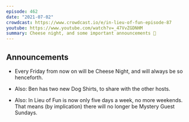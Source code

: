 ```yaml
---
episode: 462
date: "2021-07-02"
crowdcast: https://www.crowdcast.io/e/in-lieu-of-fun-episode-87
youtube: https://www.youtube.com/watch?v=_47VvZGDNHM
summary: Cheese night, and some important announcements 🧀
---
```

## Announcements

- Every Friday from now on will be Cheese Night, and will always be so henceforth.

- Also: Ben has two new Dog Shirts, to share with the other hosts.

- Also: In Lieu of Fun is now only five days a week, no more weekends. That means (by implication) there will no longer be Mystery Guest Sundays.
